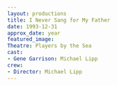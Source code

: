 ```yaml
---
layout: productions
title: I Never Sang for My Father
date: 1993-12-31
approx_date: year
featured_image:
Theatre: Players by the Sea
cast:
- Gene Garrison: Michael Lipp
crew:
- Director: Michael Lipp
---
```


